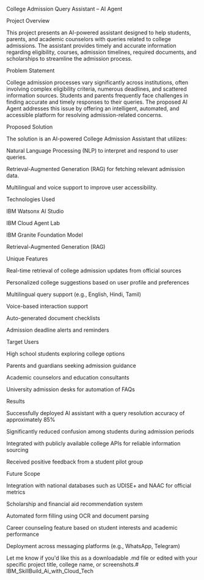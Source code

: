 
College Admission Query Assistant – AI Agent

Project Overview

This project presents an AI-powered assistant designed to help students, parents, and academic counselors with queries related to college admissions. The assistant provides timely and accurate information regarding eligibility, courses, admission timelines, required documents, and scholarships to streamline the admission process.

Problem Statement

College admission processes vary significantly across institutions, often involving complex eligibility criteria, numerous deadlines, and scattered information sources. Students and parents frequently face challenges in finding accurate and timely responses to their queries. The proposed AI Agent addresses this issue by offering an intelligent, automated, and accessible platform for resolving admission-related concerns.

Proposed Solution

The solution is an AI-powered College Admission Assistant that utilizes:

Natural Language Processing (NLP) to interpret and respond to user queries.

Retrieval-Augmented Generation (RAG) for fetching relevant admission data.

Multilingual and voice support to improve user accessibility.


Technologies Used

IBM Watsonx AI Studio

IBM Cloud Agent Lab

IBM Granite Foundation Model

Retrieval-Augmented Generation (RAG)


Unique Features

Real-time retrieval of college admission updates from official sources

Personalized college suggestions based on user profile and preferences

Multilingual query support (e.g., English, Hindi, Tamil)

Voice-based interaction support

Auto-generated document checklists

Admission deadline alerts and reminders


Target Users

High school students exploring college options

Parents and guardians seeking admission guidance

Academic counselors and education consultants

University admission desks for automation of FAQs


Results

Successfully deployed AI assistant with a query resolution accuracy of approximately 85%

Significantly reduced confusion among students during admission periods

Integrated with publicly available college APIs for reliable information sourcing

Received positive feedback from a student pilot group


Future Scope

Integration with national databases such as UDISE+ and NAAC for official metrics

Scholarship and financial aid recommendation system

Automated form filling using OCR and document parsing

Career counseling feature based on student interests and academic performance

Deployment across messaging platforms (e.g., WhatsApp, Telegram)




Let me know if you'd like this as a downloadable .md file or edited with your specific project title, college name, or screenshots.# IBM_SkillBuild_Ai_with_Cloud_Tech
